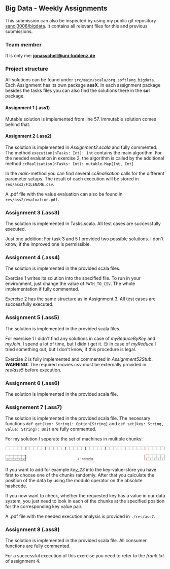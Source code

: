 ## Big Data - Weekly Assignments
This submission can also be inspected by using my public git repository [sanoj3008/bigdata](https://github.com/sanoj3008/bigdata). 
It contains all relevant files for this and previous submissions.
### Team member
It is only me: **jonasschell@uni-koblenz.de**

### Project structure
All solutions can be found under `src/main/scala/org.softlang.bigdata`.
Each Assignment has its own package **assX**. In each assignment package besides the tasks files you can also find the solutions there in the **sol** package. 

#### Assignment 1 (.ass1)
Mutable solution is implemented from line 57. Immutable solution comes behind that.

#### Assignment 2 (.ass2)
The solution is implemented in *Assignment2.scala* and fully commented.
The method `execution(nTasks: Int): Int`  contains the main algorithm. For the needed evaluation in exercise 2, the algorithm is called by the additional method `ccRealisation(nTasks: Int): mutable.Map[Int, Int]`

In the *main*-method you can find several *ccRealisation* calls for the different parameter setups. The result of each execution will be stored in `res/ass2/FILENAME.csv`.

A .pdf file with the value evaluation can also be found in `res/ass2/evaluation.pdf.`

### Assignment 3 (.ass3)
The solution is implemented in Tasks.scala. All test cases are successfully executed.

Just one addition: For task 3 and 5 I provided two possible solutions. I don't know, if the improved one is permissible.

### Assignment 4 (.ass4)
The solution is implemented in the provided scala files.

Exercise 1 writes its solution into the specified file. To run in your environment, just change the value of `PATH_TO_CSV`. The whole implementation if fully commented.

Exercise 2 has the same structure as in Assignment 3. All test cases are successfully executed.

### Assignment 5 (.ass5)
The solution is implemented in the provided scala files.

For exercise 1 I didn't find any solutions in case of *myReduceByKey* and *myJoin*. I spend a lot of time, but I didn't get it. :smirk:
In case of *myReduce* I tried something out, but I don't know, if this procedure is legal.

Exercise 2 is fully implemented and commented in *Assignment52Stub*.
**WARNING:** The required movies.csv must be externally provided in *res/ass5* before execution.

### Assignment 6 (.ass6)
The solution is implemented in the provided scala file.

### Assignement 7 (.ass7)
The solution is implemented in the provided scala file. The necessary functions `def get(key: String): Option[String]` and `def set(key: String, value: String): Unit` are fully commented.

For my solution I seperate the set of machines in multiple chunks:

![chunks](https://github.com/sanoj3008/bigdata/blob/main/res/ass7/chunks.png)

If you want to add for example *key_23* into the key-value-store you have first to choose one of the chunks randomly. After that you calculate the position of the data by using the modulo operator on the absolute hashcode.

If you now want to check, whether the requested key has a value in our data system, you just need to look in each of the chunks at the specified position for the corresponding key value pair.

A .pdf file with the needed execution analysis is provided in `./res/ass7`.

### Assignment 8 (.ass8)
The solution is implemented in the provided scala file. All consumer functions are fully commented.

For a successful execution of this exercise you need to refer to the *frank.txt* of assignment 4.